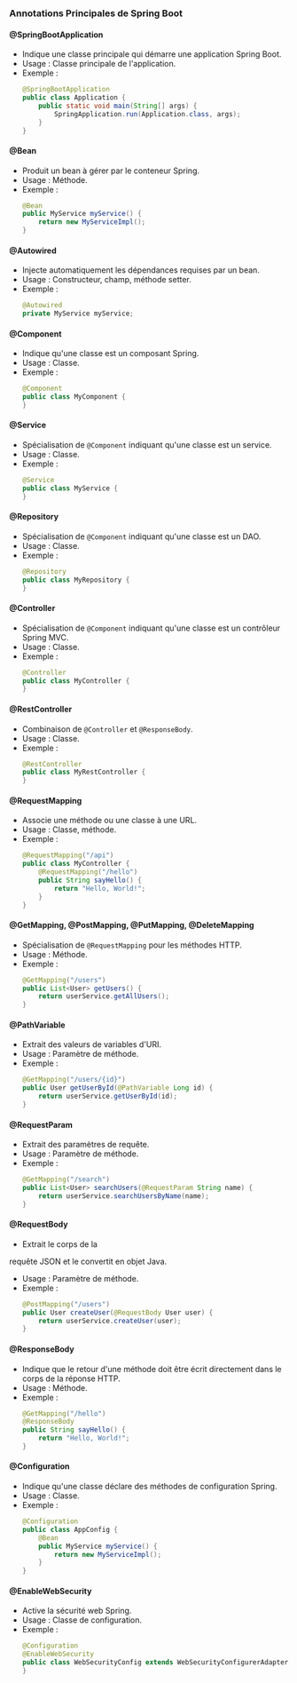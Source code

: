 ### Annotations Principales de Spring Boot

#### @SpringBootApplication
- Indique une classe principale qui démarre une application Spring Boot.
- Usage : Classe principale de l'application.
- Exemple :
  ```java
  @SpringBootApplication
  public class Application {
      public static void main(String[] args) {
          SpringApplication.run(Application.class, args);
      }
  }

#### @Bean
- Produit un bean à gérer par le conteneur Spring.
- Usage : Méthode.
- Exemple :
  ```java
  @Bean
  public MyService myService() {
      return new MyServiceImpl();
  }
  ```

#### @Autowired
- Injecte automatiquement les dépendances requises par un bean.
- Usage : Constructeur, champ, méthode setter.
- Exemple :
  ```java
  @Autowired
  private MyService myService;
  ```

#### @Component
- Indique qu'une classe est un composant Spring.
- Usage : Classe.
- Exemple :
  ```java
  @Component
  public class MyComponent {
  }
  ```

#### @Service
- Spécialisation de `@Component` indiquant qu'une classe est un service.
- Usage : Classe.
- Exemple :
  ```java
  @Service
  public class MyService {
  }
  ```

#### @Repository
- Spécialisation de `@Component` indiquant qu'une classe est un DAO.
- Usage : Classe.
- Exemple :
  ```java
  @Repository
  public class MyRepository {
  }
  ```

#### @Controller
- Spécialisation de `@Component` indiquant qu'une classe est un contrôleur Spring MVC.
- Usage : Classe.
- Exemple :
  ```java
  @Controller
  public class MyController {
  }
  ```

#### @RestController
- Combinaison de `@Controller` et `@ResponseBody`.
- Usage : Classe.
- Exemple :
  ```java
  @RestController
  public class MyRestController {
  }
  ```

#### @RequestMapping
- Associe une méthode ou une classe à une URL.
- Usage : Classe, méthode.
- Exemple :
  ```java
  @RequestMapping("/api")
  public class MyController {
      @RequestMapping("/hello")
      public String sayHello() {
          return "Hello, World!";
      }
  }
  ```

#### @GetMapping, @PostMapping, @PutMapping, @DeleteMapping
- Spécialisation de `@RequestMapping` pour les méthodes HTTP.
- Usage : Méthode.
- Exemple :
  ```java
  @GetMapping("/users")
  public List<User> getUsers() {
      return userService.getAllUsers();
  }
  ```

#### @PathVariable
- Extrait des valeurs de variables d'URI.
- Usage : Paramètre de méthode.
- Exemple :
  ```java
  @GetMapping("/users/{id}")
  public User getUserById(@PathVariable Long id) {
      return userService.getUserById(id);
  }
  ```

#### @RequestParam
- Extrait des paramètres de requête.
- Usage : Paramètre de méthode.
- Exemple :
  ```java
  @GetMapping("/search")
  public List<User> searchUsers(@RequestParam String name) {
      return userService.searchUsersByName(name);
  }
  ```

#### @RequestBody
- Extrait le corps de la

requête JSON et le convertit en objet Java.
- Usage : Paramètre de méthode.
- Exemple :
  ```java
  @PostMapping("/users")
  public User createUser(@RequestBody User user) {
      return userService.createUser(user);
  }
  ```

#### @ResponseBody
- Indique que le retour d'une méthode doit être écrit directement dans le corps de la réponse HTTP.
- Usage : Méthode.
- Exemple :
  ```java
  @GetMapping("/hello")
  @ResponseBody
  public String sayHello() {
      return "Hello, World!";
  }
  ```

#### @Configuration
- Indique qu'une classe déclare des méthodes de configuration Spring.
- Usage : Classe.
- Exemple :
  ```java
  @Configuration
  public class AppConfig {
      @Bean
      public MyService myService() {
          return new MyServiceImpl();
      }
  }
  ```

#### @EnableWebSecurity
- Active la sécurité web Spring.
- Usage : Classe de configuration.
- Exemple :
  ```java
  @Configuration
  @EnableWebSecurity
  public class WebSecurityConfig extends WebSecurityConfigurerAdapter {
  }
  ```
